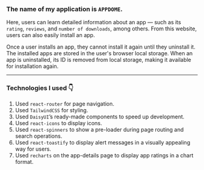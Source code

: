 ### The name of my application is `APPDOME`.

Here, users can learn detailed information about an app — such as its `rating`, `reviews`, and `number of downloads`, among others. From this website, users can also easily install an app.

Once a user installs an app, they cannot install it again until they uninstall it. The installed apps are stored in the user's browser local storage. When an app is uninstalled, its ID is removed from local storage, making it available for installation again.

---

### Technologies I used 👇

1. Used `react-router` for page navigation.
2. Used `TailwindCSS` for styling.
3. Used `DaisyUI`’s ready-made components to speed up development.
4. Used `react-icons` to display icons.
5. Used `react-spinners` to show a pre-loader during page routing and search operations.
6. Used `react-toastify` to display alert messages in a visually appealing way for users.
7. Used `recharts` on the app-details page to display app ratings in a chart format.
